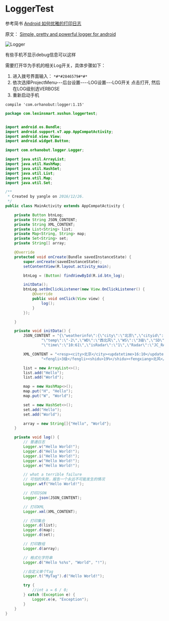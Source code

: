 # LoggerTest
参考简书 [Android 如何优雅的打印日志](http://www.jianshu.com/p/89b05c0ffd39)

原文： [Simple, pretty and powerful logger for android](https://github.com/orhanobut/logger)

![Logger](https://github.com/orhanobut/logger/raw/master/images/logger-logo.png)


有些手机不显示debug信息可以这样

需要打开华为手机的相关Log开关，具体步骤如下：

1. 进入拨号界面输入：
    ```*#*#2846579#*#*```
2. 依次选择ProjectMenu---后台设置----LOG设置---LOG开关 点击打开, 然后在LOG级别选VERBOSE
3. 重新启动手机


```
compile 'com.orhanobut:logger:1.15'

```

```java
package com.lexinsmart.xushun.loggertest;


import android.os.Bundle;
import android.support.v7.app.AppCompatActivity;
import android.view.View;
import android.widget.Button;

import com.orhanobut.logger.Logger;

import java.util.ArrayList;
import java.util.HashMap;
import java.util.HashSet;
import java.util.List;
import java.util.Map;
import java.util.Set;

/**
 * Created by yangle on 2016/12/26.
 */
public class MainActivity extends AppCompatActivity {

    private Button btnLog;
    private String JSON_CONTENT;
    private String XML_CONTENT;
    private List<String> list;
    private Map<String, String> map;
    private Set<String> set;
    private String[] array;

    @Override
    protected void onCreate(Bundle savedInstanceState) {
        super.onCreate(savedInstanceState);
        setContentView(R.layout.activity_main);

        btnLog = (Button) findViewById(R.id.btn_log);

        initData();
        btnLog.setOnClickListener(new View.OnClickListener() {
            @Override
            public void onClick(View view) {
                log();
            }
        });

    }

    private void initData() {
        JSON_CONTENT = "{\"weatherinfo\":{\"city\":\"北京\",\"cityid\":\"101010100\"," +
                "\"temp\":\"-2\",\"WD\":\"西北风\",\"WS\":\"3级\",\"SD\":\"241%\",\"WSE\":\"3\"," +
                "\"time\":\"10:61\",\"isRadar\":\"1\",\"Radar\":\"JC_RADAR_AZ9010_JB\"}}";

        XML_CONTENT = "<resp><city>北京</city><updatetime>16:10</updatetime><wendu>23</wendu>" +
                "<fengli>3级</fengli><shidu>19%</shidu><fengxiang>北风</fengxiang></resp>";

        list = new ArrayList<>();
        list.add("Hello");
        list.add("World");

        map = new HashMap<>();
        map.put("H", "Hello");
        map.put("W", "World");

        set = new HashSet<>();
        set.add("Hello");
        set.add("World");

        array = new String[]{"Hello", "World"};
    }

    private void log() {
        // 普通日志
        Logger.v("Hello World!");
        Logger.d("Hello World!");
        Logger.i("Hello World!");
        Logger.w("Hello World!");
        Logger.e("Hello World!");

        // what a terrible failure
        // 可怕的失败，报告一个永远不可能发生的情况
        Logger.wtf("Hello World!");

        // 打印JSON
        Logger.json(JSON_CONTENT);

        // 打印XML
        Logger.xml(XML_CONTENT);

        // 打印集合
        Logger.d(list);
        Logger.d(map);
        Logger.d(set);

        // 打印数组
        Logger.d(array);

        // 格式化字符串
        Logger.d("Hello %s%s", "World", "!");

        //自定义单个Tag
        Logger.t("MyTag").d("Hello World!");

        try {
            //int a = 6 / 0;
        } catch (Exception e) {
            Logger.e(e, "Exception");
        }
    }
}


```





